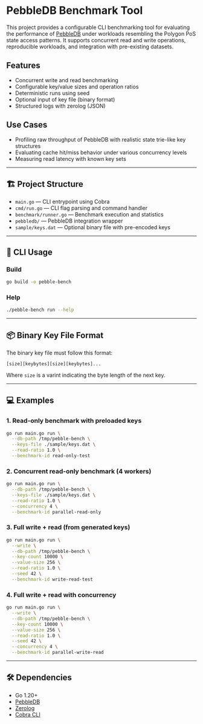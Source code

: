 # PebbleDB Benchmark Tool

This project provides a configurable CLI benchmarking tool for evaluating the performance of [PebbleDB](https://github.com/cockroachdb/pebble) under workloads resembling the Polygon PoS state access patterns. It supports concurrent read and write operations, reproducible workloads, and integration with pre-existing datasets.

## Features

* Concurrent write and read benchmarking
* Configurable key/value sizes and operation ratios
* Deterministic runs using seed
* Optional input of key file (binary format)
* Structured logs with zerolog (JSON)

## Use Cases

* Profiling raw throughput of PebbleDB with realistic state trie-like key structures
* Evaluating cache hit/miss behavior under various concurrency levels
* Measuring read latency with known key sets

---

## 🏗 Project Structure

* `main.go` — CLI entrypoint using Cobra
* `cmd/run.go` — CLI flag parsing and command handler
* `benchmark/runner.go` — Benchmark execution and statistics
* `pebbledb/` — PebbleDB integration wrapper
* `sample/keys.dat` — Optional binary file with pre-encoded keys

---

## 🚀 CLI Usage

### Build

```bash
go build -o pebble-bench
```

### Help

```bash
./pebble-bench run --help
```

---

## 📦 Binary Key File Format

The binary key file must follow this format:

```
[size][keybytes][size][keybytes]...
```

Where `size` is a varint indicating the byte length of the next key.

---

## 💻 Examples

### 1. Read-only benchmark with preloaded keys

```bash
go run main.go run \
  --db-path /tmp/pebble-bench \
  --keys-file ./sample/keys.dat \
  --read-ratio 1.0 \
  --benchmark-id read-only-test
```

### 2. Concurrent read-only benchmark (4 workers)

```bash
go run main.go run \
  --db-path /tmp/pebble-bench \
  --keys-file ./sample/keys.dat \
  --read-ratio 1.0 \
  --concurrency 4 \
  --benchmark-id parallel-read-only
```

### 3. Full write + read (from generated keys)

```bash
go run main.go run \
  --write \
  --db-path /tmp/pebble-bench \
  --key-count 10000 \
  --value-size 256 \
  --read-ratio 1.0 \
  --seed 42 \
  --benchmark-id write-read-test
```

### 4. Full write + read with concurrency

```bash
go run main.go run \
  --write \
  --db-path /tmp/pebble-bench \
  --key-count 10000 \
  --value-size 256 \
  --read-ratio 1.0 \
  --seed 42 \
  --concurrency 4 \
  --benchmark-id parallel-write-read
```

---

## 🛠 Dependencies

* Go 1.20+
* [PebbleDB](https://github.com/cockroachdb/pebble)
* [Zerolog](https://github.com/rs/zerolog)
* [Cobra CLI](https://github.com/spf13/cobra)
